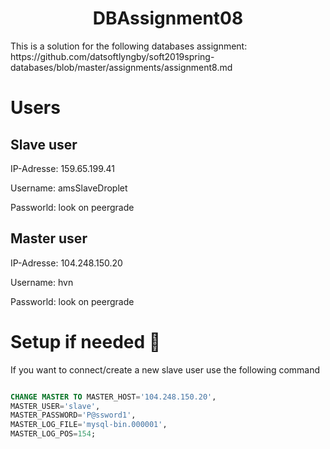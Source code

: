 <h1 align="center">DBAssignment08</h1>

<p>This is a solution for the following databases assignment: https://github.com/datsoftlyngby/soft2019spring-databases/blob/master/assignments/assignment8.md </p>

<h1>Users</h1>

<h2>Slave user</h2>
 <p>IP-Adresse: 159.65.199.41<p>
 <p>Username: amsSlaveDroplet</p>
  <p>Passworld: look on peergrade</p>
 
 <h2>Master user</h2>
 
 <p>IP-Adresse: 104.248.150.20<p>
 <p>Username: hvn</p>
  <p>Passworld: look on peergrade</p>
 
 <h1>Setup if needed <g-emoji class="g-emoji" alias="checkered_flag" fallback-src="https://github.githubassets.com/images/icons/emoji/unicode/1f3c1.png">🏁</g-emoji></h1>
 <p>If you want to connect/create a new slave user use the following command  </p>
 
```sql

CHANGE MASTER TO MASTER_HOST='104.248.150.20',
MASTER_USER='slave',
MASTER_PASSWORD='P@ssword1',
MASTER_LOG_FILE='mysql-bin.000001',
MASTER_LOG_POS=154;

```
